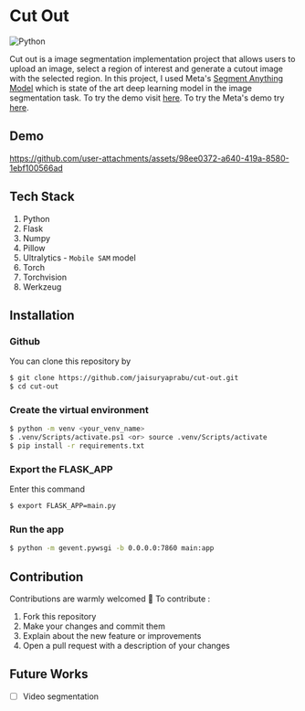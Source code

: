 # Cut Out
![Python](https://img.shields.io/badge/python-3.12+-blue.svg)

Cut out is a image segmentation implementation project that allows users to upload an image, select a region of interest and generate a cutout image with the selected region. In this project, I used Meta's [Segment Anything Model](https://github.com/facebookresearch/sam2/tree/main) which is state of the art deep learning model in the image segmentation task. To try the demo visit [here](https://huggingface.co/spaces/JaiSurya/cut-out). To try the Meta's demo try [here](https://segment-anything.com/demo). 

## Demo

https://github.com/user-attachments/assets/98ee0372-a640-419a-8580-1ebf100566ad


## Tech Stack
1. Python
2. Flask 
3. Numpy
4. Pillow
5. Ultralytics - `Mobile SAM` model
6. Torch
7. Torchvision
8. Werkzeug

## Installation

### Github
You can clone this repository by 
```bash
$ git clone https://github.com/jaisuryaprabu/cut-out.git
$ cd cut-out
```
### Create the virtual environment
```bash
$ python -m venv <your_venv_name>
$ .venv/Scripts/activate.ps1 <or> source .venv/Scripts/activate
$ pip install -r requirements.txt
```
### Export the FLASK_APP
Enter this command 
```bash
$ export FLASK_APP=main.py
```

### Run the app
```bash
$ python -m gevent.pywsgi -b 0.0.0.0:7860 main:app
```
## Contribution
Contributions are warmly welcomed 🤗 To contribute :
1. Fork this repository
2. Make your changes and commit them
3. Explain about the new feature or improvements
4. Open a pull request with a description of your changes

## Future Works
- [ ] Video segmentation